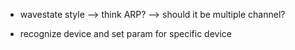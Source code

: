- wavestate style
    --> think ARP?
    --> should it be multiple channel?

- recognize device and set param for specific device